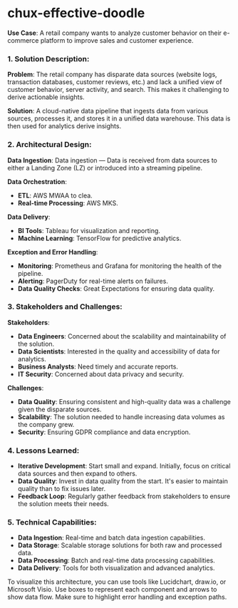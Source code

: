# chux-effective-doodle



**Use Case**: A retail company wants to analyze customer behavior on their e-commerce platform to improve sales and customer experience.

### **1. Solution Description**:

**Problem**: The retail company has disparate data sources (website logs, transaction databases, customer reviews, etc.) and lack a unified view of customer behavior, server activity, and search. This makes it challenging to derive actionable insights.

**Solution**: A cloud-native data pipeline that ingests data from various sources, processes it, and stores it in a unified data warehouse. This data is then used for analytics derive insights.

### **2. Architectural Design**:

**Data Ingestion**:
Data ingestion — Data is received from data sources to either a Landing Zone (LZ) or introduced into a streaming pipeline.

**Data Orchestration**:
- **ETL**: AWS MWAA to clea.
- **Real-time Processing**: AWS MKS.

**Data Delivery**:
- **BI Tools**: Tableau for visualization and reporting.
- **Machine Learning**: TensorFlow for predictive analytics.

**Exception and Error Handling**:
- **Monitoring**: Prometheus and Grafana for monitoring the health of the pipeline.
- **Alerting**: PagerDuty for real-time alerts on failures.
- **Data Quality Checks**: Great Expectations for ensuring data quality.

### **3. Stakeholders and Challenges**:

**Stakeholders**:
- **Data Engineers**: Concerned about the scalability and maintainability of the solution.
- **Data Scientists**: Interested in the quality and accessibility of data for analytics.
- **Business Analysts**: Need timely and accurate reports.
- **IT Security**: Concerned about data privacy and security.

**Challenges**:
- **Data Quality**: Ensuring consistent and high-quality data was a challenge given the disparate sources.
- **Scalability**: The solution needed to handle increasing data volumes as the company grew.
- **Security**: Ensuring GDPR compliance and data encryption.

### **4. Lessons Learned**:

- **Iterative Development**: Start small and expand. Initially, focus on critical data sources and then expand to others.
- **Data Quality**: Invest in data quality from the start. It's easier to maintain quality than to fix issues later.
- **Feedback Loop**: Regularly gather feedback from stakeholders to ensure the solution meets their needs.

### **5. Technical Capabilities**:

- **Data Ingestion**: Real-time and batch data ingestion capabilities.
- **Data Storage**: Scalable storage solutions for both raw and processed data.
- **Data Processing**: Batch and real-time data processing capabilities.
- **Data Delivery**: Tools for both visualization and advanced analytics.

To visualize this architecture, you can use tools like Lucidchart, draw.io, or Microsoft Visio. Use boxes to represent each component and arrows to show data flow. Make sure to highlight error handling and exception paths.
